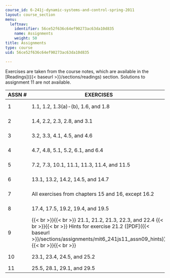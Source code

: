 ```yaml
---
course_id: 6-241j-dynamic-systems-and-control-spring-2011
layout: course_section
menu:
  leftnav:
    identifier: 56ce52f636c64ef90273ac63da10d835
    name: Assignments
    weight: 50
title: Assignments
type: course
uid: 56ce52f636c64ef90273ac63da10d835

---
```


Exercises are taken from the course notes, which are available in the [Readings]({{< baseurl >}}/sections/readings) section. Solutions to assignment 11 are not available.

| ASSN # | EXERCISES | SOLUTIONS |
| --- | --- | --- |
| 1 | 1.1, 1.2, 1.3(a)-(b), 1.6, and 1.8 | ([PDF]({{< baseurl >}}/sections/assignments/mit6_241js11_assn01_sol)) |
| 2 | 1.4, 2.2, 2.3, 2.8, and 3.1 | ([PDF]({{< baseurl >}}/sections/assignments/mit6_241js11_assn02_sol)) |
| 3 | 3.2, 3.3, 4.1, 4.5, and 4.6 | ([PDF]({{< baseurl >}}/sections/assignments/mit6_241js11_assn03_sol)) |
| 4 | 4.7, 4.8, 5.1, 5.2, 6.1, and 6.4 | ([PDF]({{< baseurl >}}/sections/assignments/mit6_241js11_assn04_sol)) |
| 5 | 7.2, 7.3, 10.1, 11.1, 11.3, 11.4, and 11.5 | ([PDF]({{< baseurl >}}/sections/assignments/mit6_241js11_assn05_sol)) |
| 6 | 13.1, 13.2, 14.2, 14.5, and 14.7 | ([PDF]({{< baseurl >}}/sections/assignments/mit6_241js11_assn06_sol)) |
| 7 | All exercises from chapters 15 and 16, except 16.2 | ([PDF]({{< baseurl >}}/sections/assignments/mit6_241js11_assn07_sol)) |
| 8 | 17.4, 17.5, 19.2, 19.4, and 19.5 | ([PDF]({{< baseurl >}}/sections/assignments/mit6_241js11_assn08_sol)) |
| 9 |  {{< br >}}{{< br >}} 21.1, 21.2, 21.3, 22.3, and 22.4 {{< br >}}{{< br >}} Hints for exercise 21.2 ([PDF]({{< baseurl >}}/sections/assignments/mit6_241js11_assn09_hints)) {{< br >}}{{< br >}}  | ([PDF]({{< baseurl >}}/sections/assignments/mit6_241js11_assn09_sol)) |
| 10 | 23.1, 23.4, 24.5, and 25.2 | ([PDF]({{< baseurl >}}/sections/assignments/mit6_241js11_assn10_sol)) |
| 11 | 25.5, 28.1, 29.1, and 29.5 |